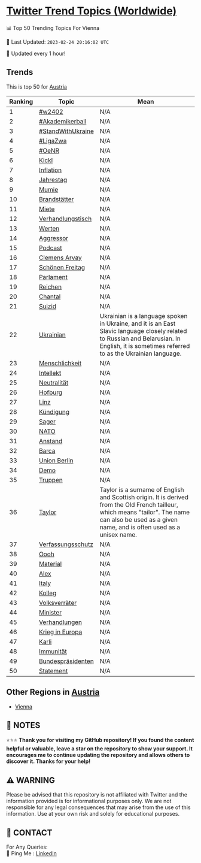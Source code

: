 [Twitter Trend Topics (Worldwide)](https://github.com/ErcinDedeoglu/Twitter-Trend-Topics)
==========


📊 Top 50 Trending Topics For Vienna

📆 Last Updated: `2023-02-24 20:16:02 UTC`

🔧 Updated every 1 hour!


## Trends

This is top 50 for [Austria](</Austria>)

| Ranking | Topic | Mean |
| ------- | ------------ | ------------ |
| 1 | [#w2402](http://twitter.com/search?q=%23w2402) | N/A |
| 2 | [#Akademikerball](http://twitter.com/search?q=%23Akademikerball) | N/A |
| 3 | [#StandWithUkraine](http://twitter.com/search?q=%23StandWithUkraine) | N/A |
| 4 | [#LigaZwa](http://twitter.com/search?q=%23LigaZwa) | N/A |
| 5 | [#OeNR](http://twitter.com/search?q=%23OeNR) | N/A |
| 6 | [Kickl](http://twitter.com/search?q=Kickl) | N/A |
| 7 | [Inflation](http://twitter.com/search?q=Inflation) | N/A |
| 8 | [Jahrestag](http://twitter.com/search?q=Jahrestag) | N/A |
| 9 | [Mumie](http://twitter.com/search?q=Mumie) | N/A |
| 10 | [Brandstätter](http://twitter.com/search?q=Brandst%c3%a4tter) | N/A |
| 11 | [Miete](http://twitter.com/search?q=Miete) | N/A |
| 12 | [Verhandlungstisch](http://twitter.com/search?q=Verhandlungstisch) | N/A |
| 13 | [Werten](http://twitter.com/search?q=Werten) | N/A |
| 14 | [Aggressor](http://twitter.com/search?q=Aggressor) | N/A |
| 15 | [Podcast](http://twitter.com/search?q=Podcast) | N/A |
| 16 | [Clemens Arvay](http://twitter.com/search?q=Clemens+Arvay) | N/A |
| 17 | [Schönen Freitag](http://twitter.com/search?q=Sch%c3%b6nen+Freitag) | N/A |
| 18 | [Parlament](http://twitter.com/search?q=Parlament) | N/A |
| 19 | [Reichen](http://twitter.com/search?q=Reichen) | N/A |
| 20 | [Chantal](http://twitter.com/search?q=Chantal) | N/A |
| 21 | [Suizid](http://twitter.com/search?q=Suizid) | N/A |
| 22 | [Ukrainian](http://twitter.com/search?q=Ukrainian) | Ukrainian is a language spoken in Ukraine, and it is an East Slavic language closely related to Russian and Belarusian. In English, it is sometimes referred to as the Ukrainian language. |
| 23 | [Menschlichkeit](http://twitter.com/search?q=Menschlichkeit) | N/A |
| 24 | [Intellekt](http://twitter.com/search?q=Intellekt) | N/A |
| 25 | [Neutralität](http://twitter.com/search?q=Neutralit%c3%a4t) | N/A |
| 26 | [Hofburg](http://twitter.com/search?q=Hofburg) | N/A |
| 27 | [Linz](http://twitter.com/search?q=Linz) | N/A |
| 28 | [Kündigung](http://twitter.com/search?q=K%c3%bcndigung) | N/A |
| 29 | [Sager](http://twitter.com/search?q=Sager) | N/A |
| 30 | [NATO](http://twitter.com/search?q=NATO) | N/A |
| 31 | [Anstand](http://twitter.com/search?q=Anstand) | N/A |
| 32 | [Barca](http://twitter.com/search?q=Barca) | N/A |
| 33 | [Union Berlin](http://twitter.com/search?q=Union+Berlin) | N/A |
| 34 | [Demo](http://twitter.com/search?q=Demo) | N/A |
| 35 | [Truppen](http://twitter.com/search?q=Truppen) | N/A |
| 36 | [Taylor](http://twitter.com/search?q=Taylor) | Taylor is a surname of English and Scottish origin. It is derived from the Old French tailleur, which means "tailor". The name can also be used as a given name, and is often used as a unisex name. |
| 37 | [Verfassungsschutz](http://twitter.com/search?q=Verfassungsschutz) | N/A |
| 38 | [Oooh](http://twitter.com/search?q=Oooh) | N/A |
| 39 | [Material](http://twitter.com/search?q=Material) | N/A |
| 40 | [Alex](http://twitter.com/search?q=Alex) | N/A |
| 41 | [Italy](http://twitter.com/search?q=Italy) | N/A |
| 42 | [Kolleg](http://twitter.com/search?q=Kolleg) | N/A |
| 43 | [Volksverräter](http://twitter.com/search?q=Volksverr%c3%a4ter) | N/A |
| 44 | [Minister](http://twitter.com/search?q=Minister) | N/A |
| 45 | [Verhandlungen](http://twitter.com/search?q=Verhandlungen) | N/A |
| 46 | [Krieg in Europa](http://twitter.com/search?q=Krieg+in+Europa) | N/A |
| 47 | [Karli](http://twitter.com/search?q=Karli) | N/A |
| 48 | [Immunität](http://twitter.com/search?q=Immunit%c3%a4t) | N/A |
| 49 | [Bundespräsidenten](http://twitter.com/search?q=Bundespr%c3%a4sidenten) | N/A |
| 50 | [Statement](http://twitter.com/search?q=Statement) | N/A |



## Other Regions in [Austria](</Austria>)

* [Vienna](</Austria/Vienna.md>)



## 📝 NOTES

⭐⭐⭐ **Thank you for visiting my GitHub repository! If you found the content helpful or valuable, leave a star on the repository to show your support. It encourages me to continue updating the repository and allows others to discover it. Thanks for your help!**


## ⚠️ WARNING

Please be advised that this repository is not affiliated with Twitter and the information provided is for informational purposes only. We are not responsible for any legal consequences that may arise from the use of this information. Use at your own risk and solely for educational purposes.


## 📨 CONTACT

 For Any Queries:  
            🏓 Ping Me : [LinkedIn](https://www.linkedin.com/in/ercindedeoglu/)
